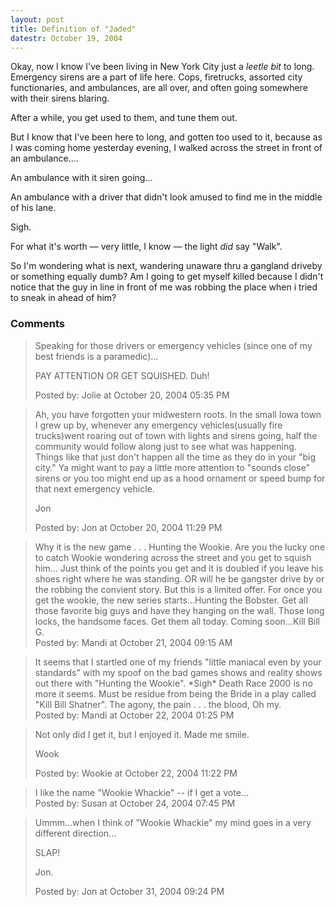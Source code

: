 ```yaml
---
layout: post
title: Definition of "Jaded"
datestr: October 19, 2004
---
```


Okay,  now I know I've been living in New York City just a *leetle bit* to long.  Emergency sirens are a part of life here.  Cops, firetrucks, assorted city functionaries, and ambulances, are all over, and often going somewhere with their sirens blaring.

After a while, you get used to them, and tune them out.

But I know that I've been here to long, and gotten too used to it, because as I was coming home yesterday evening, I walked across the street in front of an ambulance....

An ambulance with it siren going...

An ambulance with a driver that didn't look amused to find me in the middle of his lane.

Sigh.

For what it's worth &mdash; very little, I know &mdash; the light *did* say "Walk".

So I'm wondering what is next, wandering unaware thru a gangland driveby or something equally dumb?  Am I going to get myself killed because I didn't notice that the guy in line in front of me was robbing the place when i tried to sneak in ahead of him?

### Comments

<blockquote>
Speaking for those drivers or emergency vehicles (since one of my best friends is a paramedic)...

PAY ATTENTION OR GET SQUISHED.  Duh!
<div class="comment-meta">Posted by: Jolie at October 20, 2004 05:35 PM</div> </blockquote>

<blockquote>
Ah, you have forgotten your midwestern roots.  In the small Iowa town I grew up by, whenever any emergency vehicles(usually fire trucks)went roaring out of town with lights and sirens going, half the community would follow along just to see what was happening.  Things like that just don't happen all the time as they do in your "big city."  Ya might want to pay a little more attention to "sounds close" sirens or you too might end up as a hood ornament or speed bump for that next emergency vehicle.

Jon<br />

<div class="comment-meta">Posted by: Jon at October 20, 2004 11:29 PM</div> </blockquote>

<blockquote>
Why it is the new game . . . Hunting the Wookie.  Are you the lucky one to catch Wookie wondering across the street and you get to squish him... Just think of the points you get and it is doubled if you leave his shoes right where he was standing. OR will he be gangster drive by or the robbing the convient story. But this is a limited offer.  For once you get the wookie, the new series starts...Hunting the Bobster. Get all those favorite big guys and have they hanging on the wall. Those long locks, the handsome faces.  Get them all today.  Coming soon...Kill Bill G. 
<div class="comment-meta">Posted by: Mandi at October 21, 2004 09:15 AM</div> </blockquote>

<blockquote>
It seems that I startled one of my friends "little maniacal even by your standards" with my spoof on the bad games shows and reality shows out there with "Hunting the Wookie".  *Sigh* Death Race 2000 is no more it seems. Must be residue from being the Bride in a play called "Kill Bill Shatner".  The agony, the pain . . . the blood, Oh my. 
<div class="comment-meta">Posted by: Mandi at October 22, 2004 01:25 PM</div> </blockquote>

<blockquote>
Not only did I get it, but I enjoyed it.  Made me smile.

Wook
<div class="comment-meta">Posted by: Wookie at October 22, 2004 11:22 PM</div> </blockquote>

<blockquote>
I like the name "Wookie Whackie" -- if I get a vote... 
<div class="comment-meta">Posted by: Susan at October 24, 2004 07:45 PM</div> </blockquote>

<blockquote>
Ummm...when I think of "Wookie Whackie" my mind goes in a very different direction...

SLAP!

Jon.<br />

<div class="comment-meta">Posted by: Jon at October 31, 2004 09:24 PM</div> </blockquote>

